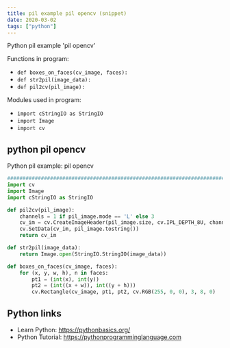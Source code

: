 ```yaml
---
title: pil example pil opencv (snippet)
date: 2020-03-02
tags: ["python"]
---
```

Python pil example 'pil opencv'

Functions in program: 
* `def boxes_on_faces(cv_image, faces):`
* `def str2pil(image_data):`
* `def pil2cv(pil_image):`

Modules used in program: 
* `import cStringIO as StringIO`
* `import Image`
* `import cv`

## python pil opencv

Python pil example: pil opencv

```python
###################################################################################################
import cv
import Image
import cStringIO as StringIO

def pil2cv(pil_image):
    channels = 1 if pil_image.mode == 'L' else 3
    cv_im = cv.CreateImageHeader(pil_image.size, cv.IPL_DEPTH_8U, channels)
    cv.SetData(cv_im, pil_image.tostring())
    return cv_im

def str2pil(image_data):
    return Image.open(StringIO.StringIO(image_data))

def boxes_on_faces(cv_image, faces):
    for (x, y, w, h), n in faces:
        pt1 = (int(x), int(y))
        pt2 = (int((x + w)), int((y + h)))
        cv.Rectangle(cv_image, pt1, pt2, cv.RGB(255, 0, 0), 3, 8, 0)


```

## Python links

- Learn Python: https://pythonbasics.org/
- Python Tutorial: https://pythonprogramminglanguage.com
